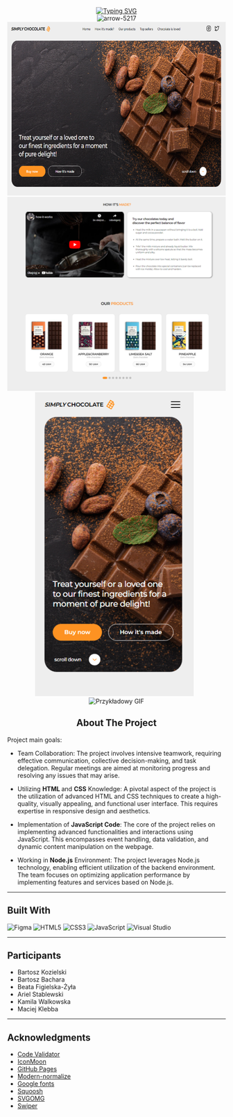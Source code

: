 


<div align="center">
  <a href="https://git.io/typing-svg">
    <img src="https://readme-typing-svg.demolab.com?font=Fira+Code&pause=1000&color=F79F18&random=false&width=435&lines=GOIT+Project;Simply+Chocolate&center=true" alt="Typing SVG"/>
  </a>
</div>


<!-- ABOUT THE PROJECT -->

<div align="center">
  <img src="https://github.com/m3riadoc/simply_chocolate_project/assets/129390881/58c557d7-4de4-4e44-98f4-44c14ec65b2f" alt="arrow-5217" width=50>
</div>




<div align= "center">
<a href="https://m3riadoc.github.io/simply_chocolate_project">
<img src="/src/images/Zrzut ekranu 2024-01-13 145813.png"  height= "400" width="658" alt="Alt text" title="Optional title"> </a>
<img src="/src/images/Zrzut ekranu 2024-01-13 145843.png"  width="658" alt="Alt text" title="Optional title">
</div>
<div align= "center" width="660">
  <img src="/src/images/Zrzut ekranu 2024-01-13 145912.png"  alt="Alt text" height="700px" style="margin-right: 10px;">
  <img src="/src/images/output-onlinegiftools.gif"  alt="Przykładowy GIF" height="700px">
</div>





 
<h2 align="center">About The Project</h2>      


Project main goals:

 - Team Collaboration: The project involves intensive teamwork, requiring effective communication, collective decision-making, and task delegation. Regular meetings are aimed at monitoring progress and resolving any issues that may arise.

 - Utilizing <b> HTML </b> and <b>CSS</b> Knowledge: A pivotal aspect of the project is the utilization of advanced HTML and CSS techniques to create a high-quality, visually appealing, and functional user interface. This requires expertise in responsive design and aesthetics.

 - Implementation of <b>JavaScript Code</b>: The core of the project relies on implementing advanced functionalities and interactions using JavaScript. This encompasses event handling, data validation, and dynamic content manipulation on the webpage.

 - Working in <b>Node.js</b> Environment: The project leverages Node.js technology, enabling efficient utilization of the backend environment. The team focuses on optimizing application performance by implementing features and services based on Node.js.



---

<h2 align="left">Built With</h2>

![Figma](https://img.shields.io/badge/figma-%23F24E1E.svg?style=for-the-badge&logo=figma&logoColor=white)
![HTML5](https://img.shields.io/badge/html5-%23E34F26.svg?style=for-the-badge&logo=html5&logoColor=white)
![CSS3](https://img.shields.io/badge/css3-%231572B6.svg?style=for-the-badge&logo=css3&logoColor=white)
![JavaScript](https://img.shields.io/badge/javascript-%23323330.svg?style=for-the-badge&logo=javascript&logoColor=%23F7DF1E)
![Visual Studio](https://img.shields.io/badge/Visual%20Studio-5C2D91.svg?style=for-the-badge&logo=visual-studio&logoColor=white)


---

<!-- PARTICIPANTS -->

<h2 align="left">Participants</h2>

- Bartosz Kozielski 
- Bartosz Bachara
- Beata Figielska-Żyła
- Ariel Stablewski 
- Kamila Walkowska
- Maciej Klebba

---

<!-- ACKNOWLEDGMENTS -->

## Acknowledgments

- [Code Validator](https://validator.w3.org/nu/#textarea)
- [IconMoon](https://icomoon.io/app/#/select)
- [GitHub Pages](https://pages.github.com)
- [Modern-normalize](https://github.com/sindresorhus/modern-normalize)
- [Google fonts](https://fontawesome.com)
- [Squoosh](https://squoosh.app/)
- [SVGOMG](https://jakearchibald.github.io/svgomg/)
- [Swiper](https://swiperjs.com/get-started)

